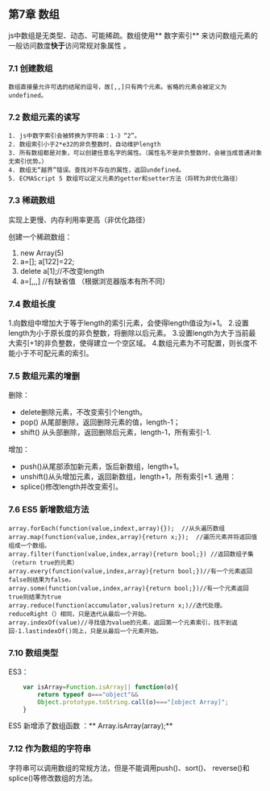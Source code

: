 ## 第7章 数组

js中数组是无类型、动态、可能稀疏。数组使用** 数字索引** 来访问数组元素的一般访问数度**快于**访问常规对象属性 。
### 7.1 创建数组
	数组直接量允许可选的结尾的逗号，故[,,]只有两个元素。省略的元素会被定义为undefined。
### 7.2 数组元素的读写
	1. js中数字索引会被转换为字符串：1-》“2”。
    2. 数组索引小于2*e32的非负整数时，自动维护length
    3. 所有数组都是对象，可以创建任意名字的属性。（属性名不是非负整数时，会被当成普通对象无索引优势。）
    4. 数组无“越界”错误。查找对不存在的属性，返回undefined。
    5. ECMAScript 5 数组可以定义元素的getter和setter方法（将转为非优化路径）
### 7.3 稀疏数组
实现上更慢、内存利用率更高（非优化路径）

创建一个稀疏数组：
1. new Array(5)
2. a=[]; a[122]=22;
3. delete a[1];//不改变length
4. a=[,,,]   //有缺省值 （根据浏览器版本有所不同）

### 7.4 数组长度

1.向数组中增加大于等于length的索引元素，会使得length值设为i+1。
2.设置length为小于原长度的非负整数，将删除以后元素。
3.设置length为大于当前最大索引+1的非负整数，使得建立一个空区域。
4.数组元素为不可配置，则长度不能小于不可配元素的索引。

### 7.5 数组元素的增删 
删除：
* delete删除元素，不改变索引个length。
* pop() 从尾部删除，返回删除元素的值，length-1；
* shift() 从头部删除，返回删除后元素，length-1，所有索引-1.

增加：
* push()从尾部添加新元素，饭后新数组，length+1。
* unshift()从头增加元素，返回新数组，length+1，所有索引+1.
通用：
* splice()修改length并改变索引。

### 7.6 ES5 新增数组方法
	array.forEach(function(value,indext,array){});  //从头遍历数组
    array.map(function(value,index,array){return x;});  //遍历元素并将返回值组成一个数组。
    array.filter(function(value,index,array){return bool;}) //返回数组子集（return true的元素）
    array.every(function(value,index,array){return bool;})//有一个元素返回false则结果为false。
    array.some(function(value,index,array){return bool;})//有一个元素返回true则结果为true
    array.reduce(function(accumulator,valus)return x;)//迭代处理。reduceRight（）相同，只是迭代从最后一个开始。
    array.indexOf(value)//寻找值为value的元素，返回第一个元素索引，找不到返回-1.lastindexOf()同上，只是从最后一个元素开始。
### 7.10 数组类型
ES3：
```javascript
	var isArray=Function.isArray|| function(o){
    	return typeof o==="object"&& 
        Object.prototype.toString.call(o)==="[object Array]";
    }
```
ES5 新增添了数组函数 ：** Array.isArray(array);**
### 7.12 作为数组的字符串
字符串可以调用数组的常规方法，但是不能调用push()、sort()、 reverse()和splice()等修改数组的方法。
